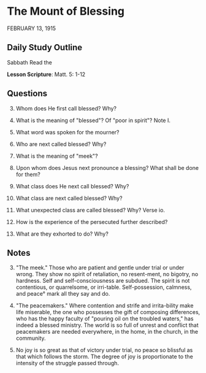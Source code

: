 # The Mount of Blessing
FEBRUARY 13, 1915

## Daily Study Outline

Sabbath Read the

**Lesson Scripture**: Matt. 5: 1-12

## Questions

3. Whom does He first call blessed? Why? 

4. What is the meaning of "blessed"? Of "poor in spirit"? Note I.

5. What word was spoken for the mourner? 

6. Who are next called blessed? Why? 

7. What is the meaning of "meek"? 

8. Upon whom does Jesus next pronounce a blessing? What shall be done for them? 

9. What class does He next call blessed? Why? 

11. What class are next called blessed? Why? 

12. What unexpected class are called blessed? Why? Verse io.

13. How is the experience of the persecuted further described? 

14. What are they exhorted to do? Why? 

## Notes

3. "The meek." Those who are patient and gentle under trial or under wrong. They show no spirit of retaliation, no resent-ment, no bigotry, no hardness. Self and self-consciousness are subdued. The spirit is not contentious, or quarrelsome, or irri-table. Self-possession, calmness, and peace° mark all they say and do.

5. "The peacemakers." Where contention and strife and irrita-bility make life miserable, the one who possesses the gift of composing differences, who has the happy faculty of "pouring oil on the troubled waters," has indeed a blessed ministry. The world is so full of unrest and conflict that peacemakers are needed everywhere, in the home, in the church, in the community.

6. No joy is so great as that of victory under trial, no peace so blissful as that which follows the storm. The degree of joy is proportionate to the intensity of the struggle passed through.
